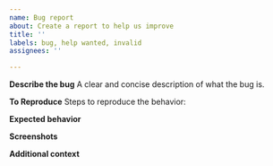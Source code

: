 ```yaml
---
name: Bug report
about: Create a report to help us improve
title: ''
labels: bug, help wanted, invalid
assignees: ''

---
```


**Describe the bug**
A clear and concise description of what the bug is.

**To Reproduce**
Steps to reproduce the behavior:


**Expected behavior**

**Screenshots**

**Additional context**
